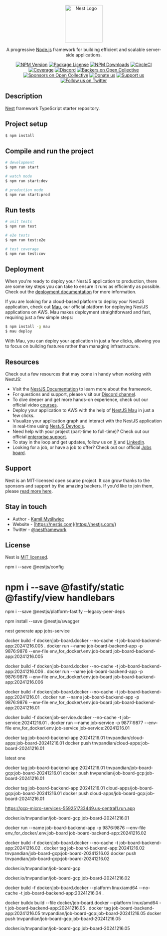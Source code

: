<p align="center">
  <a href="http://nestjs.com/" target="blank"><img src="https://nestjs.com/img/logo-small.svg" width="120" alt="Nest Logo" /></a>
</p>

[circleci-image]: https://img.shields.io/circleci/build/github/nestjs/nest/master?token=abc123def456
[circleci-url]: https://circleci.com/gh/nestjs/nest

  <p align="center">A progressive <a href="http://nodejs.org" target="_blank">Node.js</a> framework for building efficient and scalable server-side applications.</p>
    <p align="center">
<a href="https://www.npmjs.com/~nestjscore" target="_blank"><img src="https://img.shields.io/npm/v/@nestjs/core.svg" alt="NPM Version" /></a>
<a href="https://www.npmjs.com/~nestjscore" target="_blank"><img src="https://img.shields.io/npm/l/@nestjs/core.svg" alt="Package License" /></a>
<a href="https://www.npmjs.com/~nestjscore" target="_blank"><img src="https://img.shields.io/npm/dm/@nestjs/common.svg" alt="NPM Downloads" /></a>
<a href="https://circleci.com/gh/nestjs/nest" target="_blank"><img src="https://img.shields.io/circleci/build/github/nestjs/nest/master" alt="CircleCI" /></a>
<a href="https://coveralls.io/github/nestjs/nest?branch=master" target="_blank"><img src="https://coveralls.io/repos/github/nestjs/nest/badge.svg?branch=master#9" alt="Coverage" /></a>
<a href="https://discord.gg/G7Qnnhy" target="_blank"><img src="https://img.shields.io/badge/discord-online-brightgreen.svg" alt="Discord"/></a>
<a href="https://opencollective.com/nest#backer" target="_blank"><img src="https://opencollective.com/nest/backers/badge.svg" alt="Backers on Open Collective" /></a>
<a href="https://opencollective.com/nest#sponsor" target="_blank"><img src="https://opencollective.com/nest/sponsors/badge.svg" alt="Sponsors on Open Collective" /></a>
  <a href="https://paypal.me/kamilmysliwiec" target="_blank"><img src="https://img.shields.io/badge/Donate-PayPal-ff3f59.svg" alt="Donate us"/></a>
    <a href="https://opencollective.com/nest#sponsor"  target="_blank"><img src="https://img.shields.io/badge/Support%20us-Open%20Collective-41B883.svg" alt="Support us"></a>
  <a href="https://twitter.com/nestframework" target="_blank"><img src="https://img.shields.io/twitter/follow/nestframework.svg?style=social&label=Follow" alt="Follow us on Twitter"></a>
</p>
  <!--[![Backers on Open Collective](https://opencollective.com/nest/backers/badge.svg)](https://opencollective.com/nest#backer)
  [![Sponsors on Open Collective](https://opencollective.com/nest/sponsors/badge.svg)](https://opencollective.com/nest#sponsor)-->

## Description

[Nest](https://github.com/nestjs/nest) framework TypeScript starter repository.

## Project setup

```bash
$ npm install
```

## Compile and run the project

```bash
# development
$ npm run start

# watch mode
$ npm run start:dev

# production mode
$ npm run start:prod
```

## Run tests

```bash
# unit tests
$ npm run test

# e2e tests
$ npm run test:e2e

# test coverage
$ npm run test:cov
```

## Deployment

When you're ready to deploy your NestJS application to production, there are some key steps you can take to ensure it runs as efficiently as possible. Check out the [deployment documentation](https://docs.nestjs.com/deployment) for more information.

If you are looking for a cloud-based platform to deploy your NestJS application, check out [Mau](https://mau.nestjs.com), our official platform for deploying NestJS applications on AWS. Mau makes deployment straightforward and fast, requiring just a few simple steps:

```bash
$ npm install -g mau
$ mau deploy
```

With Mau, you can deploy your application in just a few clicks, allowing you to focus on building features rather than managing infrastructure.

## Resources

Check out a few resources that may come in handy when working with NestJS:

- Visit the [NestJS Documentation](https://docs.nestjs.com) to learn more about the framework.
- For questions and support, please visit our [Discord channel](https://discord.gg/G7Qnnhy).
- To dive deeper and get more hands-on experience, check out our official video [courses](https://courses.nestjs.com/).
- Deploy your application to AWS with the help of [NestJS Mau](https://mau.nestjs.com) in just a few clicks.
- Visualize your application graph and interact with the NestJS application in real-time using [NestJS Devtools](https://devtools.nestjs.com).
- Need help with your project (part-time to full-time)? Check out our official [enterprise support](https://enterprise.nestjs.com).
- To stay in the loop and get updates, follow us on [X](https://x.com/nestframework) and [LinkedIn](https://linkedin.com/company/nestjs).
- Looking for a job, or have a job to offer? Check out our official [Jobs board](https://jobs.nestjs.com).

## Support

Nest is an MIT-licensed open source project. It can grow thanks to the sponsors and support by the amazing backers. If you'd like to join them, please [read more here](https://docs.nestjs.com/support).

## Stay in touch

- Author - [Kamil Myśliwiec](https://twitter.com/kammysliwiec)
- Website - [https://nestjs.com](https://nestjs.com/)
- Twitter - [@nestframework](https://twitter.com/nestframework)

## License

Nest is [MIT licensed](https://github.com/nestjs/nest/blob/master/LICENSE).


npm i --save @nestjs/config
# npm i --save @fastify/static @fastify/view handlebars

npm i --save @nestjs/platform-fastify --legacy-peer-deps

npm install --save @nestjs/swagger



nest generate app jobs-service



docker build -f docker/job-board.docker --no-cache -t job-board-backend-app:20241216.005 .
docker run --name job-board-backend-app -p 9876:9876 --env-file env_for_docker/.env.job-board job-board-backend-app:20241216.005

docker build -f docker/job-board.docker --no-cache -t job-board-backend-app:20241216.006 .
docker run --name job-board-backend-app -p 9876:9876 --env-file env_for_docker/.env.job-board job-board-backend-app:20241216.006


docker build -f docker/job-board.docker --no-cache -t job-board-backend-app:20241216.01 .
docker run --name job-board-backend-app -p 9876:9876 --env-file env_for_docker/.env.job-board job-board-backend-app:20241216.01

docker build -f docker/job-service.docker --no-cache -t job-service:20241216.01 .
docker run --name job-service -p 9877:9877 --env-file env_for_docker/.env.job-service job-service:20241216.01


docker tag job-board-backend-app:20241216.01 tnvpandian/cloud-apps:job-board-20241216.01
docker push tnvpandian/cloud-apps:job-board-20241216.01


latest one

docker tag job-board-backend-app:20241216.01 tnvpandian/job-board-gcp:job-board-20241216.01
docker push tnvpandian/job-board-gcp:job-board-20241216.01

docker tag job-board-backend-app:20241216.01 cloud-apps/job-board-gcp:job-board-20241216.01
docker push cloud-apps/job-board-gcp:job-board-20241216.01


https://gcp-micro-services-559251733449.us-central1.run.app

docker.io/tnvpandian/job-board-gcp:job-board-20241216.01

docker run --name job-board-backend-app -p 9876:9876 --env-file env_for_docker/.env.job-board job-board-backend-app:20241216.02


docker build -f docker/job-board.docker --no-cache -t job-board-backend-app:20241216.02 .
docker tag job-board-backend-app:20241216.02 tnvpandian/job-board-gcp:job-board-20241216.02
docker push tnvpandian/job-board-gcp:job-board-20241216.02

docker.io/tnvpandian/job-board-gcp

docker.io/tnvpandian/job-board-gcp:job-board-20241216.02


docker build -f docker/job-board.docker --platform linux/amd64 --no-cache -t job-board-backend-app:20241216.04 .



docker buildx build --file docker/job-board.docker --platform linux/amd64 -t job-board-backend-app:20241216.05 .
docker tag job-board-backend-app:20241216.05 tnvpandian/job-board-gcp:job-board-20241216.05
docker push tnvpandian/job-board-gcp:job-board-20241216.05


docker.io/tnvpandian/job-board-gcp:job-board-20241216.05

